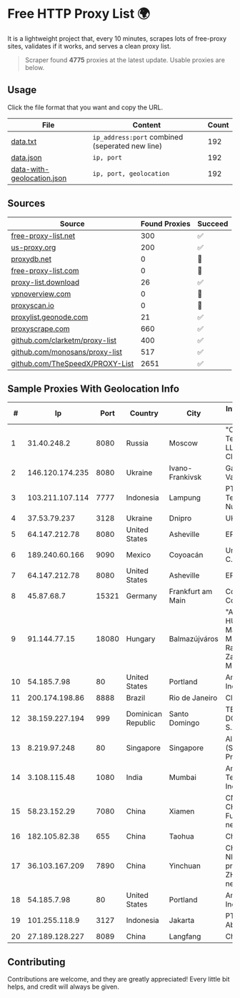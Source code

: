 
# Free HTTP Proxy List 🌍

It is a lightweight project that, every 10 minutes, scrapes lots of free-proxy sites, validates if it works, and serves a clean proxy list.


> Scraper found **4775** proxies at the latest update. Usable proxies are below.

## Usage

Click the file format that you want and copy the URL.


|File|Content|Count|
|----|-------|-----|
|[data.txt](https://raw.githubusercontent.com/themiralay/Proxy-List-World/master/data.txt)|`ip_address:port` combined (seperated new line)|192|
|[data.json](https://raw.githubusercontent.com/themiralay/Proxy-List-World/master/data.json)|`ip, port`|192|
|[data-with-geolocation.json](https://raw.githubusercontent.com/themiralay/Proxy-List-World/master/data-with-geolocation.json)|`ip, port, geolocation`|192|

## Sources

|Source|Found Proxies|Succeed|
|------|-------------|-------|
|[free-proxy-list.net](https://free-proxy-list.net)|300|✅|
|[us-proxy.org](https://www.us-proxy.org)|200|✅|
|[proxydb.net](http://proxydb.net)|0|🚫|
|[free-proxy-list.com](https://free-proxy-list.com/?page=&port=&type%5B%5D=http&type%5B%5D=https&up_time=0&search=Search)|0|🚫|
|[proxy-list.download](https://www.proxy-list.download/HTTP)|26|✅|
|[vpnoverview.com](https://vpnoverview.com/privacy/anonymous-browsing/free-proxy-servers)|0|🚫|
|[proxyscan.io](https://www.proxyscan.io)|0|🚫|
|[proxylist.geonode.com](https://proxylist.geonode.com/api/proxy-list?limit=300&page=1&sort_by=lastChecked&sort_type=desc&protocols=http,https)|21|✅|
|[proxyscrape.com](https://api.proxyscrape.com/v2/?request=displayproxies&protocol=http&timeout=10000&country=all&ssl=all&anonymity=all)|660|✅|
|[github.com/clarketm/proxy-list](https://raw.githubusercontent.com/clarketm/proxy-list/master/proxy-list-raw.txt)|400|✅|
|[github.com/monosans/proxy-list](https://raw.githubusercontent.com/monosans/proxy-list/main/proxies/http.txt)|517|✅|
|[github.com/TheSpeedX/PROXY-List](https://raw.githubusercontent.com/TheSpeedX/PROXY-List/master/http.txt)|2651|✅|


## Sample Proxies With Geolocation Info

|#|Ip|Port|Country|City|Internet Service Provider|
|-|--|----|-------|----|-------------------------|
|1|31.40.248.2|8080|Russia|Moscow|"Cloud Technologies" LLC trading as Cloud.ru|
|2|146.120.174.235|8080|Ukraine|Ivano-Frankivsk|Gargat Igor Vasilevich|
|3|103.211.107.114|7777|Indonesia|Lampung|PT Atmega Telecomindo Nusantara|
|4|37.53.79.237|3128|Ukraine|Dnipro|UKRTELECOM|
|5|64.147.212.78|8080|United States|Asheville|ERC Broadband|
|6|189.240.60.166|9090|Mexico|Coyoacán|Uninet S.A. de C.V.|
|7|64.147.212.78|8080|United States|Asheville|ERC Broadband|
|8|45.87.68.7|15321|Germany|Frankfurt am Main|Cogent Communications|
|9|91.144.77.15|18080|Hungary|Balmazújváros|"ANTENNA HUNGARIA" Magyar Musorszoro es Radiohirkozlesi Zartkoruen Mukodo Reszv|
|10|54.185.7.98|80|United States|Portland|Amazon.com, Inc.|
|11|200.174.198.86|8888|Brazil|Rio de Janeiro|Claro S.A|
|12|38.159.227.194|999|Dominican Republic|Santo Domingo|TELECABLE DOMINICANO, S.A.|
|13|8.219.97.248|80|Singapore|Singapore|Alibaba Cloud (Singapore) Private Limited|
|14|3.108.115.48|1080|India|Mumbai|Amazon Technologies Inc.|
|15|58.23.152.29|7080|China|Xiamen|CNCGroup CHINA169 FuJian province network|
|16|182.105.82.38|655|China|Taohua|Chinanet|
|17|36.103.167.209|7890|China|Yinchuan|CHINANET NINGXIA province ZHONGWEI IDC network|
|18|54.185.7.98|80|United States|Portland|Amazon.com, Inc.|
|19|101.255.118.9|3127|Indonesia|Jakarta|PT Remala Abadi|
|20|27.189.128.227|8089|China|Langfang|Chinanet|



## Contributing

Contributions are welcome, and they are greatly appreciated! Every
little bit helps, and credit will always be given.

